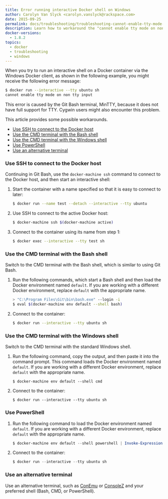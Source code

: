 ```yaml
---
title: Error running interactive Docker shell on Windows
author: Carolyn Van Slyck <carolyn.vanslyck@rackspace.com>
date: 2015-09-25
permalink: docs/troubleshooting/troubleshooting-cannot-enable-tty-mode-on-windows/
description: Learn how to workaround the "cannot enable tty mode on non tty input" error when running an interactive Docker shell on Windows
docker-versions:
  - 1.8.2
topics:
  - docker
  - troubleshooting
  - windows
---
```


When you try to run an interactive shell on a Docker container via the Windows
Docker client, as shown in the following example, you might receive the following error message:

```bash
$ docker run --interactive --tty ubuntu sh
cannot enable tty mode on non tty input
```

This error is caused by the Git Bash terminal, MinTTY, because it does not have full support for TTY.
Cygwin users might also encounter this problem.

This article provides some possible workarounds.

* [Use SSH to connect to the Docker host](#use-ssh-to-connect-to-the-docker-host)
* [Use the CMD terminal with the Bash shell](#use-the-cmd-terminal-with-the-bash-shell)
* [Use the CMD terminal with the Windows shell](#use-the-cmd-terminal-with-the-windows-shell)
* [Use PowerShell](#use-powershell)
* [Use an alternative terminal](#use-an-alternative-terminal)

### Use SSH to connect to the Docker host
Continuing in Git Bash, use the `docker-machine ssh` command to connect to the Docker host,
and then start an interactive shell:

1. Start the container with a name specified so that it is easy to connect to later:

    ```bash
    $ docker run --name test --detach --interactive --tty ubuntu
    ```

2. Use SSH to connect to the active Docker host:

    ```bash
    $ docker-machine ssh $(docker-machine active)
    ```

3. Connect to the container using its name from step 1:

    ```bash
    $ docker exec --interactive --tty test sh
    ```

### Use the CMD terminal with the Bash shell
Switch to the CMD terminal with the Bash shell, which is similar to using Git Bash.

1. Run the following commands, which start a Bash shell and then load the Docker environment named `default`.
  If you are working with a different Docker environment, replace `default` with the appropriate name.

    ```bash
    > "C:\Program Files\Git\bin\bash.exe" --login -i
    $ eval $(docker-machine env default --shell bash)
    ```

2. Connect to the container:

    ```bash
    $ docker run --interactive --tty ubuntu sh
    ```

### Use the CMD terminal with the Windows shell
Switch to the CMD terminal with the standard Windows shell.

1. Run the following command, copy the output, and then paste it into the command prompt.
    This command loads the Docker environment named `default`. If you are working
    with a different Docker environment, replace `default` with the appropriate name.

    ```batch
    $ docker-machine env default --shell cmd
    ```

2. Connect to the container:

    ```batch
    $ docker run --interactive --tty ubuntu sh
    ```

### Use PowerShell

1. Run the following command to load the Docker environment named `default`.
  If you are working with a different Docker environment, replace `default` with the appropriate name.

    ```powershell
    $ docker-machine env default --shell powershell | Invoke-Expression
    ```

2. Connect to the container:

    ```powershell
    $ docker run --interactive --tty ubuntu sh
    ```

### Use an alternative terminal
Use an alternative terminal, such as [ConEmu][conemu] or [ConsoleZ][consolez] and your preferred shell (Bash, CMD, or PowerShell).

[run-shell-docs]: https://docs.docker.com/articles/basics/#running-an-interactive-shell
[conemu]: https://conemu.github.io/
[consolez]: https://github.com/cbucher/console/wiki

